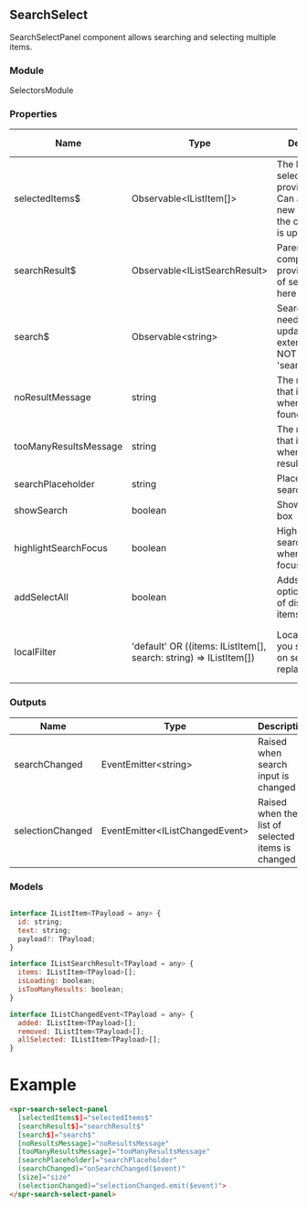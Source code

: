 ## SearchSelect

SearchSelectPanel component allows searching and selecting multiple items.

### Module

SelectorsModule

### Properties

| Name                | Type                                   | Description                                                                                               | Default value |
| ------------------- | -------------------------------------- | --------------------------------------------------------------------------------------------------------- | ------------- |
| selectedItems$      | Observable&lt;IListItem[]>             | The list of selected items provided initially. Can also provide new values after the component is updated | EMPTY         |
| searchResult$       | Observable&lt;IListSearchResult>       | Parent component must provide the list of search results here                                             |               |
| search$             | Observable&lt;string>                  | Search string if it needs to be updated externally. WILL NOT invoke 'searchChanged'                       | EMPTY         |
| noResultMessage     | string                                 | The message that is shown when no results found                                                           | No results found |
| tooManyResultsMessage | string                               | The message that is shown when too many results are found                                                 | Too many results found |
| searchPlaceholder   | string                                 | Placeholder for search input                                                                              | Search        |
| showSearch          | boolean                                | Show search box                                                                                           | true          |
| highlightSearchFocus | boolean							   | Highlights search input when it is focused                                                                | true          |
| addSelectAll        | boolean                                | Adds select all option to the list of displayed items                                                     | false         |
| localFilter         | 'default' OR ((items: IListItem[], search: string) => IListItem[]) | Local search. If you search only on server side - replace with null           | 'default' - performs case-insensitive search |

### Outputs

| Name                | Type                                   | Description                                                                                               |
| ------------------- | -------------------------------------- | --------------------------------------------------------------------------------------------------------- |
| searchChanged       | EventEmitter&lt;string>                | Raised when search input is changed                                                                       |
| selectionChanged    | EventEmitter&lt;IListChangedEvent>     | Raised when the list of selected items is changed                                                         |

### Models

```js

interface IListItem<TPayload = any> {
  id: string;
  text: string;
  payload?: TPayload;
}

interface IListSearchResult<TPayload = any> {
  items: IListItem<TPayload>[];
  isLoading: boolean;
  isTooManyResults: boolean;
}

interface IListChangedEvent<TPayload = any> {
  added: IListItem<TPayload>[];
  removed: IListItem<TPayload>[];
  allSelected: IListItem<TPayload>[];
}

```

# Example

```html
<spr-search-select-panel
  [selectedItems$]="selectedItems$"
  [searchResult$]="searchResult$"
  [search$]="search$"
  [noResultsMessage]="noResultsMessage"
  [tooManyResultsMessage]="tooManyResultsMessage"
  [searchPlaceholder]="searchPlaceholder"
  (searchChanged)="onSearchChanged($event)"
  [size]="size"
  (selectionChanged)="selectionChanged.emit($event)">
</spr-search-select-panel>
```